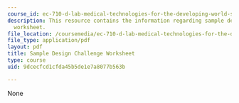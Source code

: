 ```yaml
---
course_id: ec-710-d-lab-medical-technologies-for-the-developing-world-spring-2010
description: This resource contains the information regarding sample design challenge
  worksheet.
file_location: /coursemedia/ec-710-d-lab-medical-technologies-for-the-developing-world-spring-2010/9dcecfcd1cfda45b5de1e7a8077b563b_MITEC_710S10_DesChlWs_smpl.pdf
file_type: application/pdf
layout: pdf
title: Sample Design Challenge Worksheet
type: course
uid: 9dcecfcd1cfda45b5de1e7a8077b563b

---
```

None